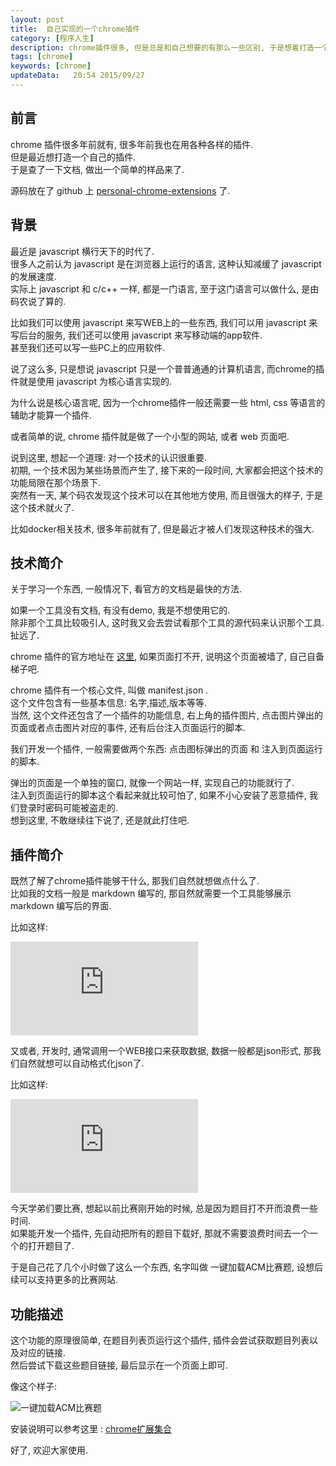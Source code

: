 ```yaml
---  
layout: post
title:  自己实现的一个chrome插件
category: [程序人生]
description: chrome插件很多, 但是总是和自己想要的有那么一些区别, 于是想着打造一个自己的chrome集合.    
tags: [chrome]
keywords: [chrome]
updateData:   20:54 2015/09/27
---
```


## 前言

chrome 插件很多年前就有, 很多年前我也在用各种各样的插件.  
但是最近想打造一个自己的插件.  
于是查了一下文档, 做出一个简单的样品来了.  

源码放在了 github 上 [personal-chrome-extensions](https://github.com/tiankonguse/personal-chrome-extensions) 了.   



## 背景

最近是 javascript 横行天下的时代了.  
很多人之前认为 javascript 是在浏览器上运行的语言, 这种认知减缓了 javascript 的发展速度.  
实际上 javascript 和 c/c++ 一样, 都是一门语言, 至于这门语言可以做什么, 是由码农说了算的.  

比如我们可以使用 javascript 来写WEB上的一些东西, 我们可以用 javascript 来写后台的服务, 我们还可以使用 javascript 来写移动端的app软件.  
甚至我们还可以写一些PC上的应用软件.  

说了这么多, 只是想说 javascript 只是一个普普通通的计算机语言,  而chrome的插件就是使用 javascript 为核心语言实现的.  

为什么说是核心语言呢, 因为一个chrome插件一般还需要一些 html, css 等语言的辅助才能算一个插件.  

或者简单的说, chrome 插件就是做了一个小型的网站, 或者 web 页面吧.  


说到这里, 想起一个道理: 对一个技术的认识很重要.  
初期, 一个技术因为某些场景而产生了, 接下来的一段时间, 大家都会把这个技术的功能局限在那个场景下.  
突然有一天, 某个码农发现这个技术可以在其他地方使用, 而且很强大的样子, 于是这个技术就火了.  

比如docker相关技术, 很多年前就有了, 但是最近才被人们发现这种技术的强大.  




## 技术简介

关于学习一个东西, 一般情况下, 看官方的文档是最快的方法.  

如果一个工具没有文档, 有没有demo, 我是不想使用它的.   
除非那个工具比较吸引人, 这时我又会去尝试看那个工具的源代码来认识那个工具.  
扯远了.  

chrome 插件的官方地址在 [这里](https://developer.chrome.com/extensions), 如果页面打不开, 说明这个页面被墙了, 自己自备梯子吧.  

chrome 插件有一个核心文件, 叫做 manifest.json .  
这个文件包含有一些基本信息: 名字,描述,版本等等.  
当然, 这个文件还包含了一个插件的功能信息, 右上角的插件图片, 点击图片弹出的页面或者点击图片对应的事件, 还有后台注入页面运行的脚本.  

我们开发一个插件, 一般需要做两个东西: 点击图标弹出的页面 和 注入到页面运行的脚本.  

弹出的页面是一个单独的窗口, 就像一个网站一样, 实现自己的功能就行了.  
注入到页面运行的脚本这个看起来就比较可怕了, 如果不小心安装了恶意插件, 我们登录时密码可能被盗走的.  
想到这里, 不敢继续往下说了, 还是就此打住吧.  


## 插件简介


既然了解了chrome插件能够干什么, 那我们自然就想做点什么了.  
比如我的文档一般是 markdown 编写的, 那自然就需要一个工具能够展示 markdown 编写后的界面.  

比如这样: 

![markdown](http://tiankonguse.com/lab/cloudLink/baidupan.php?url=/1915453531/3291134711.png)


又或者, 开发时, 通常调用一个WEB接口来获取数据, 数据一般都是json形式, 那我们自然就想可以自动格式化json了.  

比如这样: 


![jsonview](http://tiankonguse.com/lab/cloudLink/baidupan.php?url=/1915453531/3287997551.png)




今天学弟们要比赛, 想起以前比赛刚开始的时候, 总是因为题目打不开而浪费一些时间.  
如果能开发一个插件, 先自动把所有的题目下载好, 那就不需要浪费时间去一个一个的打开题目了.  


于是自己花了几个小时做了这么一个东西, 名字叫做 一键加载ACM比赛题, 设想后续可以支持更多的比赛网站.  


## 功能描述


这个功能的原理很简单, 在题目列表页运行这个插件, 插件会尝试获取题目列表以及对应的链接.  
然后尝试下载这些题目链接, 最后显示在一个页面上即可.  


像这个样子:   

![一键加载ACM比赛题](http://7d9r3t.com1.z0.glb.clouddn.com/pce-acm-help.gif)


安装说明可以参考这里 : [chrome扩展集合](https://github.com/tiankonguse/personal-chrome-extensions)

好了, 欢迎大家使用.  





